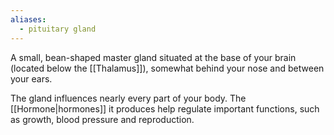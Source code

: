 ```yaml
---
aliases:
  - pituitary gland
---
```

A small, bean-shaped master gland situated at the base of your brain (located below the [[Thalamus]]), somewhat behind your nose and between your ears.

The gland influences nearly every part of your body. The [[Hormone|hormones]] it produces help regulate important functions, such as growth, blood pressure and reproduction.